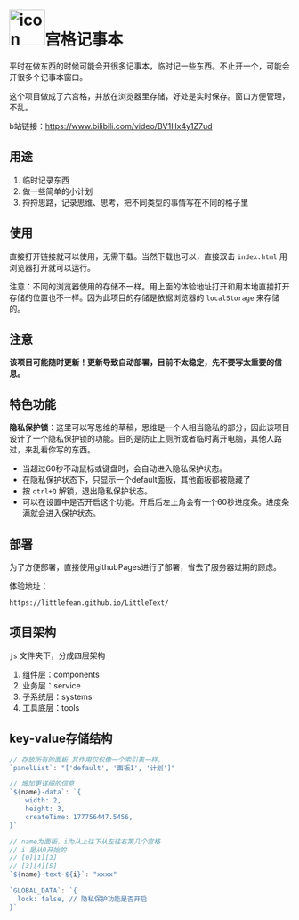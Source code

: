 # <img src="favicon.ico" alt="icon" width="64">宫格记事本

平时在做东西的时候可能会开很多记事本，临时记一些东西。不止开一个，可能会开很多个记事本窗口。

这个项目做成了六宫格，并放在浏览器里存储，好处是实时保存。窗口方便管理，不乱。

b站链接：https://www.bilibili.com/video/BV1Hx4y1Z7ud

## 用途

1. 临时记录东西
2. 做一些简单的小计划
3. 捋捋思路，记录思维、思考，把不同类型的事情写在不同的格子里

## 使用

直接打开链接就可以使用，无需下载。当然下载也可以，直接双击 `index.html` 用浏览器打开就可以运行。

注意：不同的浏览器使用的存储不一样。用上面的体验地址打开和用本地直接打开存储的位置也不一样。因为此项目的存储是依据浏览器的 `localStorage` 来存储的。

## 注意

**该项目可能随时更新！更新导致自动部署，目前不太稳定，先不要写太重要的信息。**

## 特色功能

**隐私保护锁**：这里可以写思维的草稿，思维是一个人相当隐私的部分，因此该项目设计了一个隐私保护锁的功能。目的是防止上厕所或者临时离开电脑，其他人路过，来乱看你写的东西。

- 当超过60秒不动鼠标或键盘时，会自动进入隐私保护状态。
- 在隐私保护状态下，只显示一个default面板，其他面板都被隐藏了
- 按 `ctrl+Q` 解锁，退出隐私保护状态。
- 可以在设置中是否开启这个功能。开启后左上角会有一个60秒进度条。进度条满就会进入保护状态。

## 部署

为了方便部署，直接使用githubPages进行了部署，省去了服务器过期的顾虑。

体验地址：

```
https://littlefean.github.io/LittleText/
```

## 项目架构

`js` 文件夹下，分成四层架构

1. 组件层：components
2. 业务层：service
3. 子系统层：systems
4. 工具底层：tools

## key-value存储结构

```js
// 存放所有的面板 其作用仅仅像一个索引表一样。
`panelList`: "['default', '面板1', '计划']"

// 增加更详细的信息
`${name}-data`: `{
    width: 2,
    height: 3,
    createTime: 177756447.5456,
}`

// name为面板，i为从上往下从左往右第几个宫格
// i 是从0开始的
// [0][1][2]
// [3][4][5]
`${name}-text-${i}`: "xxxx"

`GLOBAL_DATA`: `{
  lock: false, // 隐私保护功能是否开启
}`

```


